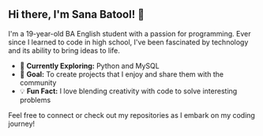## Hi there, I'm Sana Batool! 👋

I'm a 19-year-old BA English student with a passion for programming. Ever since I learned to code in high school, I've been fascinated by technology and its ability to bring ideas to life.

- 🌱 **Currently Exploring:** Python and MySQL
- 🎯 **Goal:** To create projects that I enjoy and share them with the community
- 💡 **Fun Fact:** I love blending creativity with code to solve interesting problems

Feel free to connect or check out my repositories as I embark on my coding journey!
